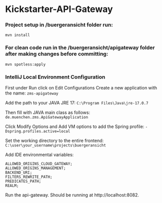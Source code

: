 # Kickstarter-API-Gateway


### Project setup in /buergeransicht folder run:
```
mvn install
```

### For clean code run in the /buergeransicht/apigateway folder after making changes before committing:


```
mvn spotless:apply
```

### IntelliJ Local Environment Configuration
First under Run click on Edit Configurations Create a new application with the name: ```zms-apigateway```


Add the path to your JAVA JRE 17: ```C:\Program Files\Java\jre-17.0.7```

Then fill with JAVA main class as follows: ```de.muenchen.zms.ApiGatewayApplication```

Click Modify Options and Add VM options to add the Spring profile: ```-Dspring.profiles.active=local```

Set the working directory to the entire frontend: ```C:\user\your_username\projects\buergeransicht```

Add IDE environmental variables:
```
ALLOWED_ORIGINS_CLOUD_GATEWAY;
ALLOWED_ORIGINS_MANAGEMENT;
BACKEND_URI;
FILTERS_REWRITE_PATH;
PREDICATES_PATH;
REALM;
```

Run the api-gateway. Should be running at http://localhost:8082.

